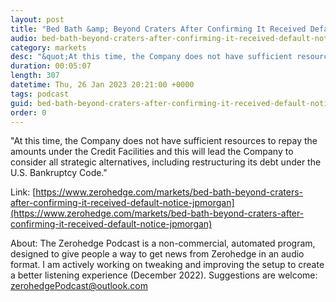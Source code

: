 ```yaml
---
layout: post
title: "Bed Bath &amp; Beyond Craters After Confirming It Received Default Notice From JPMorgan"
audio: bed-bath-beyond-craters-after-confirming-it-received-default-notice-jpmorgan-0
category: markets
desc: "&quot;At this time, the Company does not have sufficient resources to repay the amounts under the Credit Facilities and this will lead the Company to consider all strategic alternatives, including restructuring its debt under the U.S. Bankruptcy Code.&quot;"
duration: 00:05:07
length: 307
datetime: Thu, 26 Jan 2023 20:21:00 +0000
tags: podcast
guid: bed-bath-beyond-craters-after-confirming-it-received-default-notice-jpmorgan-0
order: 0
---
```

&quot;At this time, the Company does not have sufficient resources to repay the amounts under the Credit Facilities and this will lead the Company to consider all strategic alternatives, including restructuring its debt under the U.S. Bankruptcy Code.&quot;

Link: [https://www.zerohedge.com/markets/bed-bath-beyond-craters-after-confirming-it-received-default-notice-jpmorgan](https://www.zerohedge.com/markets/bed-bath-beyond-craters-after-confirming-it-received-default-notice-jpmorgan)

About: The Zerohedge Podcast is a non-commercial, automated program, designed to give people a way to get news from Zerohedge in an audio format.  I am actively working on tweaking and improving the setup to create a better listening experience (December 2022).  Suggestions are welcome: [zerohedgePodcast@outlook.com](mailto:zerohedgePodcast@outlook.com)